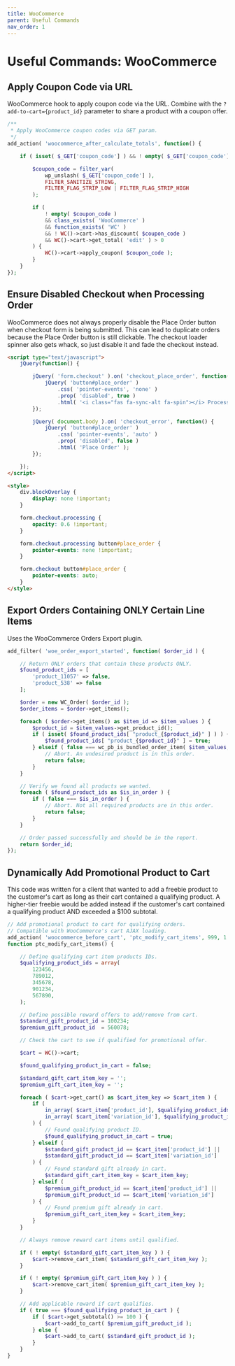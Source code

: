 ```yaml
---
title: WooCommerce
parent: Useful Commands
nav_order: 1
---
```


# Useful Commands: WooCommerce

## Apply Coupon Code via URL

WooCommerce hook to apply coupon code via the URL. Combine with the `?add-to-cart={product_id}` parameter to share a product with a coupon offer.

```php
/**
 * Apply WooCommerce coupon codes via GET param.
 */
add_action( 'woocommerce_after_calculate_totals', function() {

	if ( isset( $_GET['coupon_code'] ) && ! empty( $_GET['coupon_code'] ) ) {

		$coupon_code = filter_var(
			wp_unslash( $_GET['coupon_code'] ),
			FILTER_SANITIZE_STRING,
			FILTER_FLAG_STRIP_LOW | FILTER_FLAG_STRIP_HIGH
		);

		if (
			! empty( $coupon_code )
			&& class_exists( 'WooCommerce' )
			&& function_exists( 'WC' )
			&& ! WC()->cart->has_discount( $coupon_code )
			&& WC()->cart->get_total( 'edit' ) > 0
		) {
			WC()->cart->apply_coupon( $coupon_code );
		}
	}
});
```

## Ensure Disabled Checkout when Processing Order

WooCommerce does not always properly disable the Place Order button when checkout form is being submitted. This can lead to duplicate orders because the Place Order button is still clickable. The checkout loader spinner also gets whack, so just disable it and fade the checkout instead.

```html
<script type="text/javascript">
	jQuery(function() {

		jQuery( 'form.checkout' ).on( 'checkout_place_order', function() {
			jQuery( 'button#place_order' )
				.css( 'pointer-events', 'none' )
				.prop( 'disabled', true )
				.html( '<i class="fas fa-sync-alt fa-spin"></i> Processing...' );
		});

		jQuery( document.body ).on( 'checkout_error', function() {
			jQuery( 'button#place_order' )
				.css( 'pointer-events', 'auto' )
				.prop( 'disabled', false )
				.html( 'Place Order' );
		});

	});
</script>

<style>
	div.blockOverlay {
		display: none !important;
	}

	form.checkout.processing {
		opacity: 0.6 !important;
	}

	form.checkout.processing button#place_order {
		pointer-events: none !important;
	}

	form.checkout button#place_order {
		pointer-events: auto;
	}
</style>
```

## Export Orders Containing ONLY Certain Line Items

Uses the WooCommerce Orders Export plugin.

```php
add_filter( 'woe_order_export_started', function( $order_id ) { 

	// Return ONLY orders that contain these products ONLY.
	$found_product_ids = [
		'product_11057' => false,
		'product_538' => false
	];

	$order = new WC_Order( $order_id );
	$order_items = $order->get_items();

	foreach ( $order->get_items() as $item_id => $item_values ) {
		$product_id = $item_values->get_product_id();
		if ( isset( $found_product_ids[ "product_{$product_id}" ] ) ) {
			$found_product_ids[ "product_{$product_id}" ] = true;
		} elseif ( false === wc_pb_is_bundled_order_item( $item_values, $order ) ) {
			// Abort. An undesired product is in this order.
			return false;
		}
	}

	// Verify we found all products we wanted.
	foreach ( $found_product_ids as $is_in_order ) {
		if ( false === $is_in_order ) {
			// Abort. Not all required products are in this order.
			return false;
		}
	}

	// Order passed successfully and should be in the report.
	return $order_id;
});
```

## Dynamically Add Promotional Product to Cart

This code was written for a client that wanted to add a freebie product to the customer's cart as long as their cart contained a qualifying product. A higher-tier freebie would be added instead if the customer's cart contained a qualifying product AND exceeded a $100 subtotal.

```php
// Add promotional product to cart for qualifying orders.
// Compatible with WooCommerce's cart AJAX loading.
add_action( 'woocommerce_before_cart', 'ptc_modify_cart_items', 999, 1 );
function ptc_modify_cart_items() {

	// Define qualifying cart item products IDs.
	$qualifying_product_ids = array(
		123456,
		789012,
		345678,
		901234,
		567890,
	);

	// Define possible reward offers to add/remove from cart.
	$standard_gift_product_id = 100234;
	$premium_gift_product_id  = 560078;

	// Check the cart to see if qualified for promotional offer.

	$cart = WC()->cart;

	$found_qualifying_product_in_cart = false;

	$standard_gift_cart_item_key = '';
	$premium_gift_cart_item_key = '';

	foreach ( $cart->get_cart() as $cart_item_key => $cart_item ) {
		if (
			in_array( $cart_item['product_id'], $qualifying_product_ids ) ||
			in_array( $cart_item['variation_id'], $qualifying_product_ids )
		) {
			// Found qualifying product ID.
			$found_qualifying_product_in_cart = true;
		} elseif (
			$standard_gift_product_id == $cart_item['product_id'] ||
			$standard_gift_product_id == $cart_item['variation_id']
		) {
			// Found standard gift already in cart.
			$standard_gift_cart_item_key = $cart_item_key;
		} elseif (
			$premium_gift_product_id == $cart_item['product_id'] ||
			$premium_gift_product_id == $cart_item['variation_id']
		) {
			// Found premium gift already in cart.
			$premium_gift_cart_item_key = $cart_item_key;
		}
	}

	// Always remove reward cart items until qualified.

	if ( ! empty( $standard_gift_cart_item_key ) ) {
		$cart->remove_cart_item( $standard_gift_cart_item_key );
	}

	if ( ! empty( $premium_gift_cart_item_key ) ) {
		$cart->remove_cart_item( $premium_gift_cart_item_key );
	}

	// Add applicable reward if cart qualifies.
	if ( true === $found_qualifying_product_in_cart ) {
		if ( $cart->get_subtotal() >= 100 ) {
			$cart->add_to_cart( $premium_gift_product_id );
		} else {
			$cart->add_to_cart( $standard_gift_product_id );
		}
	}
}
```

